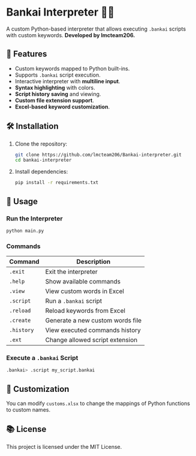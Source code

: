# Bankai Interpreter 🌮🔥

A custom Python-based interpreter that allows executing `.bankai` scripts with custom keywords. **Developed by lmcteam206.**

## 📌 Features
- Custom keywords mapped to Python built-ins.
- Supports `.bankai` script execution.
- Interactive interpreter with **multiline input**.
- **Syntax highlighting** with colors.
- **Script history saving** and viewing.
- **Custom file extension support**.
- **Excel-based keyword customization**.

## 🛠 Installation
1. Clone the repository:
   ```sh
   git clone https://github.com/lmcteam206/Bankai-interpreter.git
   cd bankai-interpreter
   ```
2. Install dependencies:
   ```sh
   pip install -r requirements.txt
   ```

## 🚀 Usage
### **Run the Interpreter**
```sh
python main.py
```

### **Commands**
| Command       | Description                          |
|--------------|----------------------------------|
| `.exit`     | Exit the interpreter              |
| `.help`     | Show available commands           |
| `.view`     | View custom words in Excel        |
| `.script`   | Run a `.bankai` script            |
| `.reload`   | Reload keywords from Excel        |
| `.create`   | Generate a new custom words file  |
| `.history`  | View executed commands history    |
| `.ext`      | Change allowed script extension   |

### **Execute a `.bankai` Script**
```sh
.bankai> .script my_script.bankai
```

## 🔧 Customization
You can modify `customs.xlsx` to change the mappings of Python functions to custom names.

## 📚 License
This project is licensed under the MIT License.

